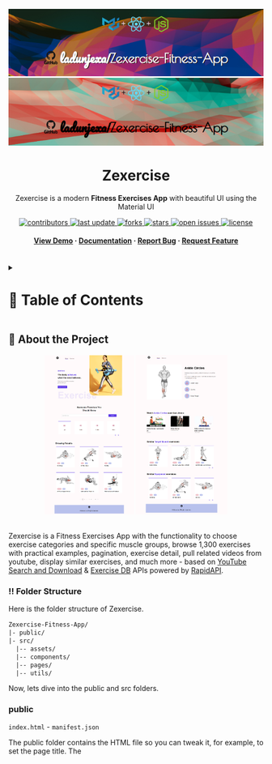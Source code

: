 <a name="readme-top"></a>
<div align="center">

  ![Project Banner](readme_assets/readme_banner.png#gh-dark-mode-only)
  ![Project Banner](readme_assets/readme_banner-light.png#gh-light-mode-only)

  <h1>Zexercise</h1>
  
  <p>
    Zexercise is a modern <b>Fitness Exercises App</b> with beautiful UI using the Material UI
  </p>

<!-- Badges -->
<p>
  <a href="https://github.com/ladunjexa/Zexercise-Fitness-App/graphs/contributors">
    <img src="https://img.shields.io/github/contributors/ladunjexa/Zexercise-Fitness-App" alt="contributors" />
  </a>
  <a href="">
    <img src="https://img.shields.io/github/last-commit/ladunjexa/Zexercise-Fitness-App" alt="last update" />
  </a>
  <a href="https://github.com/ladunjexa/Zexercise-Fitness-App/network/members">
    <img src="https://img.shields.io/github/forks/ladunjexa/Zexercise-Fitness-App" alt="forks" />
  </a>
  <a href="https://github.com/ladunjexa/Zexercise-Fitness-App/stargazers">
    <img src="https://img.shields.io/github/stars/ladunjexa/Zexercise-Fitness-App" alt="stars" />
  </a>
  <a href="https://github.com/ladunjexa/Zexercise-Fitness-App/issues/">
    <img src="https://img.shields.io/github/issues/ladunjexa/Zexercise-Fitness-App" alt="open issues" />
  </a>
  <a href="https://github.com/ladunjexa/Zexercise-Fitness-App/blob/master/LICENSE">
    <img src="https://img.shields.io/github/license/ladunjexa/Zexercise-Fitness-App.svg" alt="license" />
  </a>
</p>
   
 <h4>
    <a href="https://zexercise-fitness-app.vercel.app/">View Demo</a>
  <span> · </span>
    <a href="https://github.com/ladunjexa/Zexercise-Fitness-App">Documentation</a>
  <span> · </span>
    <a href="https://github.com/ladunjexa/Zexercise-Fitness-App/issues/">Report Bug</a>
  <span> · </span>
    <a href="https://github.com/ladunjexa/Zexercise-Fitness-App/issues/">Request Feature</a>
  </h4>
</div>

<br />

<!-- Table of Contents -->
<details>

<summary>

# :notebook_with_decorative_cover: Table of Contents

</summary>

- [About the Project](#star2-about-the-project)
  * [Folder Structure](#bangbang-folder-structure)
  * [Environment Variables](#key-environment-variables)
  * [Tech Stack](#space_invader-tech-stack)
- [Getting Started](#toolbox-getting-started)
  * [Installation](#gear-installation)
  * [Run Locally](#running-run-locally)
- [Contributing](#wave-contributing)
- [License](#warning-license)
- [Contact](#handshake-contact)
- [Acknowledgements](#gem-acknowledgements)

</details>  

<!-- About the Project -->
## :star2: About the Project

<div align="center"> 
  <img src="readme_assets/Zexercise-mockup-1.png" height="auto" width="35%"/>
  <img src="readme_assets/Zexercise-mockup-2.png" height="auto" width="36%"/>
</div>

<br />

Zexercise is a Fitness Exercises App with the functionality to choose exercise categories and specific muscle groups,
browse 1,300 exercises with practical examples, pagination, exercise detail, pull related videos from youtube, display similar exercises,
and much more - based on [YouTube Search and Download](https://rapidapi.com/h0p3rwe/api/youtube-search-and-download) & [Exercise DB](https://rapidapi.com/justin-WFnsXH_t6/api/exercisedb) APIs powered by [RapidAPI](https://rapidapi.com).

<!-- Folder Structure -->
### :bangbang: Folder Structure

Here is the folder structure of Zexercise.
```
Zexercise-Fitness-App/
|- public/
|- src/
  |-- assets/
  |-- components/
  |-- pages/
  |-- utils/
```

Now, lets dive into the public and src folders.

### public

`index.html` - `manifest.json`

The public folder contains the HTML file so you can tweak it, for example, to set the page title. The <script> tag with the compiled code will be added to it automatically during the build process.

### src

#### components

`BodyPart.js` - `Detail.js` - `ExerciseCard.js` - `ExerciseVideos.js` - `Exercises.js` - `Footer.js` - `HeroBanner.js` - `HorziontalScrollbar.js` - `Loader.js` - `Navbar.js` - `SearchExercises.js` - `SimilarExercises.js`

JS files contain **Zexercise** components which split the UI into independent and reusable pieces.

`BodyPart.js` - This component displays exercise category used for muscle groups search.

`Detail.js` - This component displays exercise detail used for any exercise page.

`ExerciseCard.js` - This component displays exercise card with the body part, target muscle and name that links to related exercise page.

`ExerciseVideos.js` - This component displays a box of exercise video with the video title, channel name, and thmubnail.

`Exercises.js` - This component displays the list of exercises by fetching data according to user-input using ExerciseCard widget.

`Footer.jsx` , `Navbar.jsx` - This components displays the Navigation Bar & Footer.

`HeroBanner.js` - This component displays a beautiful HeroBanner with quotes.

`HorizontalScrollbar.js` - This component handle the Horizontal Scrollbar widget logic used for many components, built with `react-horizontal-scrolling-menu` dependency.

`SearchExercises.js` - This component display the search box and handle search logic.

`SimilarExercises.js` - This component display a similar exercises by target muscle used for any exercise page.

`Loader.js` - InfinitySpan loadig component for display while waiting to fetch the result from the APIs using `react-loader-spinner` package.

`Results.jsx` - Results component handles the display form of the fetched results, that is, widgets for the various links.

`Router.jsx` - Router component enables the navigation among views of various components in application.

`Search.jsx` - Search components (includes search field, search button and classification links).

#### pages

`ExerciseDetail.js` - Implementation of dynamic Exercise Detail page which explore exercise detail, videos and similar exercises.

`Home.js` - Implementation of Home page, where the user can search for exercises according to data types (name, target muscle, equipment or body part) and explore a preview of the exercises found.

#### utils

`fetchData.js` - Fetching data from sources using RapidAPI using environment variables for API keys.

<br />

<!-- ENV VARIABLES -->
### :key: Environment Variables

In order to use Zexercise you have to create your [YouTube Search and Download](https://rapidapi.com/h0p3rwe/api/youtube-search-and-download) & [Exercise DB](https://rapidapi.com/justin-WFnsXH_t6/api/exercisedb) api key powered by RapidAPI [here](https://rapidapi.com), to run this web app, you will need to add the following environment variable to your .env file

`REACT_APP_RAPID_API_KEY`
`REACT_APP_RAPID_YOUT_API_KEY`

The variable can be combined when using a single API key, the fetchData file must be updated accordingly.

<!-- TechStack -->
### :space_invader: Tech Stack
![NodeJS](https://img.shields.io/badge/node.js-6DA55F?style=for-the-badge&logo=node.js&logoColor=white)
![React 18](https://img.shields.io/badge/react-%2320232a.svg?style=for-the-badge&logo=react&logoColor=%2361DAFB)
![MUI](https://img.shields.io/badge/MUI-%230081CB.svg?style=for-the-badge&logo=mui&logoColor=white)
[<img src="https://user-images.githubusercontent.com/71302066/174567516-824b1967-5954-4ac7-9446-14a3b2ab825d.svg" alt="Rapid API" width="100.75" height="28">](https://rapidapi.com/)

<p align="right">(<a href="#readme-top">back to top</a>)</p>

<!-- Getting Started -->
## 	:toolbox: Getting Started

<!-- Installation -->
### :gear: Installation

#### Step 1:
Download or clone this repo by using the link below:

```bash
 https://github.com/ladunjexa/Zexercise-Fitness-App
```

#### Step 2:

Explorium using NPM (Node Package Manager), therefore, make sure that Node.js is installed by execute the following command in console:

```bash
  node -v
```

#### Step 3:

At the main folder execute the following command in console to get the required dependencies:

```bash
  npm install
```

#### Step 4:

Within the main folder create a file named `.env` and add the following [environment variable](#key-environment-variables):


```bash
  REACT_APP_RAPID_API_KEY=<YOUR_EXERCISE_DB_API_KEY>
  REACT_APP_RAPID_YOUT_API_KEY=<YOUR_YOUTUBE_SEARCH_AND_DOWNLOAD_API_KEY>
```


<!-- Run Locally -->
### :running: Run Locally

#### Step 1:

At the main folder execute the following command in console to get the required dependencies:

```bash
  npm start
```

<p align="right">(<a href="#readme-top">back to top</a>)</p>

<!-- Contributing -->
## :wave: Contributing

<a href="https://github.com/ladunjexa/Zexercise-Fitness-App/graphs/contributors">
  <img src="https://contrib.rocks/image?repo=ladunjexa/Zexercise-Fitness-App" />
</a>


Contributions are always welcome!

See [`contributing.md`](https://contributing.md/) for ways to get started.

Contributions are what make the open source community such an amazing place to learn, inspire, and create. Any contributions you make are **greatly appreciated**.

If you have a suggestion that would make this better, please fork the repo and create a pull request. You can also simply open an issue with the tag "enhancement".
Don't forget to give the project a star! Thanks again!

1. Fork the Project
2. Create your Feature Branch (`git checkout -b feature/AmazingFeature`)
3. Commit your Changes (`git commit -m 'Add some AmazingFeature'`)
4. Push to the Branch (`git push origin feature/AmazingFeature`)
5. Open a Pull Request

<p align="right">(<a href="#readme-top">back to top</a>)</p>

<!-- License -->
## :warning: License

Distributed under the MIT License. See [LICENSE.txt](https://github.com/ladunjexa/Zexercise-Fitness-App/blob/main/LICENSE) for more information.

<p align="right">(<a href="#readme-top">back to top</a>)</p>

<!-- Contact -->
## :handshake: Contact

Liron Abutbul - [@lironabutbul6](https://twitter.com/lironabutbul6) - [@ladunjexa](https://t.me/ladunjexa)

Project Link: [https://github.com/ladunjexa/Zexercise-Fitness-App](https://github.com/ladunjexa/Zexercise-Fitness-App)

<p align="right">(<a href="#readme-top">back to top</a>)</p>

<!-- Acknowledgments -->
## :gem: Acknowledgements

This section used to mention useful resources and libraries that used in Zexercise

 - [RapidAPI](https://rapidapi.com/)
 - [MaterialUI](https://mui.com/)
 - #JSMastery

<p align="right">(<a href="#readme-top">back to top</a>)</p>

